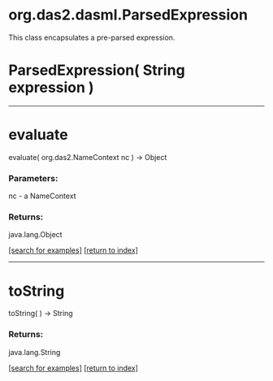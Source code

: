 # org.das2.dasml.ParsedExpression

This class encapsulates a pre-parsed expression.

# ParsedExpression( String expression )


***
<a name="evaluate"></a>
# evaluate
evaluate( org.das2.NameContext nc ) &rarr; Object



### Parameters:
nc - a NameContext

### Returns:
java.lang.Object


<a href="https://github.com/autoplot/dev/search?q=evaluate&unscoped_q=evaluate">[search for examples]</a>
<a href="https://github.com/autoplot/documentation/blob/master/javadoc/index-all.md">[return to index]</a>

***
<a name="toString"></a>
# toString
toString(  ) &rarr; String



### Returns:
java.lang.String


<a href="https://github.com/autoplot/dev/search?q=toString&unscoped_q=toString">[search for examples]</a>
<a href="https://github.com/autoplot/documentation/blob/master/javadoc/index-all.md">[return to index]</a>

